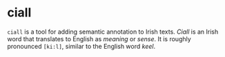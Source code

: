 # ciall

`ciall` is a tool for adding semantic annotation to Irish texts.
*Ciall* is an Irish word that translates to English as *meaning* or *sense*.
It is roughly pronounced `[ki:l]`, similar to the English word *keel*.
